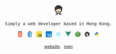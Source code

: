 <p align="center">
  <img src="https://raw.githubusercontent.com/icelam/icelam/master/images/logo.png" width="32px">
  <br><br>
  <samp>
    Simply a web developer based in Hong Kong.
  </samp>
  <br/><br/>
  <a href="https://github.com/icelam?tab=repositories&q=&type=source&language=html"><img height="20" src="https://raw.githubusercontent.com/icelam/icelam/master/images/html.png" alt="HTML"></a>
  &nbsp;
  <a href="https://github.com/icelam?tab=repositories&q=&type=source&language=css"><img height="20" src="https://raw.githubusercontent.com/icelam/icelam/master/images/css.png" alt="CSS"></a>
  &nbsp;
  <a href="https://github.com/icelam?tab=repositories&q=&type=source&language=javascript"><img height="20" src="https://raw.githubusercontent.com/icelam/icelam/master/images/javascript.png" alt="JavaScript"></a>
  &nbsp;
  <a href="https://github.com/icelam?tab=repositories&q=&type=source&language=typescript"><img height="20" src="https://raw.githubusercontent.com/icelam/icelam/master/images/typescript.png" alt="TypeScript"></a>
  &nbsp;
  <a href="https://github.com/icelam?tab=repositories&q=reactjs&type=&language="><img height="20" src="https://raw.githubusercontent.com/icelam/icelam/master/images/react.png" alt="ReactJS"></a>
  &nbsp;
  <a href="https://github.com/icelam?tab=repositories&q=vuejs&type=source&language="><img height="20" src="https://raw.githubusercontent.com/icelam/icelam/master/images/vue.png" alt="Vue.js"></a>
  &nbsp;
  <a href="https://github.com/icelam?tab=repositories&q=nodejs&type=&language="><img height="20" src="https://raw.githubusercontent.com/icelam/icelam/master/images/nodejs.png" alt="Node.js"></a>
  &nbsp;
  <a href="https://github.com/icelam?tab=repositories&q=deno&type=&language="><img height="20" src="https://raw.githubusercontent.com/icelam/icelam/master/images/deno.png" alt="Deno"></a>
  &nbsp;
  <a href="https://github.com/icelam?tab=repositories&q=&type=source&language=python"><img height="20" src="https://raw.githubusercontent.com/icelam/icelam/master/images/python.png" alt="Python"></a>
  <br/><br/>
  <a href="https://icelam.github.io/">website</a>．<a href="https://www.npmjs.com/~icelam">npm</a>
</p>